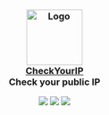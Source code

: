 <h3 align="center">
	<img src="https://raw.githubusercontent.com/fedetomassini/CheckYourIP/main/public/website.ico" width="100" alt="Logo"/><br/>
	<a href="https://github.com/fedetomassini/CheckYourIP">CheckYourIP</a><br/>
  <span>Check your public IP</span>
</h3>

<p align="center">
    <a href="https://github.com/fedetomassini/CheckYourIP/stargazers"><img src="https://img.shields.io/github/stars/fedetomassini/CheckYourIP?colorA=363a4f&colorB=b7bdf8&style=for-the-badge"></a>
    <a href="https://github.com/fedetomassini/CheckYourIP/issues"><img src="https://img.shields.io/github/issues/fedetomassini/CheckYourIP?colorA=363a4f&colorB=f5a97f&style=for-the-badge"></a>
    <a href="https://github.com/fedetomassini/CheckYourIP/contributors"><img src="https://img.shields.io/github/contributors/fedetomassini/CheckYourIP?colorA=363a4f&colorB=a6da95&style=for-the-badge"></a>
</p>
